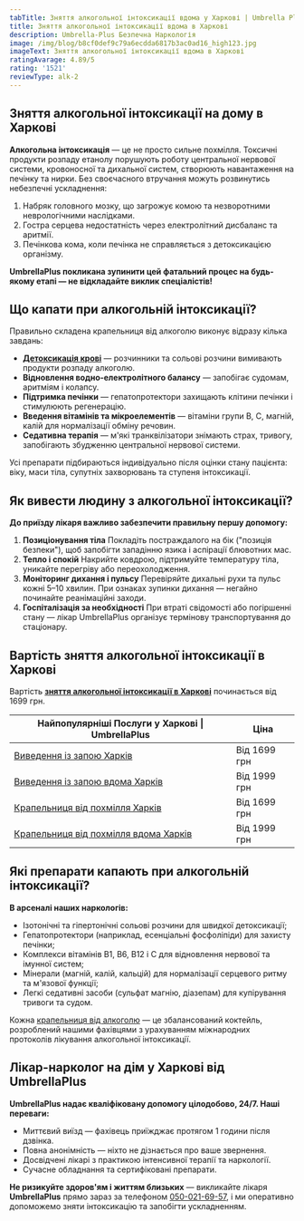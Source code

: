 ```yaml
---
tabTitle: Зняття алкогольної інтоксикації вдома у Харкові | Umbrella Plus | Від 1699 грн
title: Зняття алкогольної інтоксикації вдома в Харкові
description: Umbrella-Plus Безпечна Наркологія
image: /img/blog/b8cf0def9c79a6ecdda6817b3ac0ad16_high123.jpg
imageText: Зняття алкогольної інтоксикації вдома в Харкові
ratingAvarage: 4.89/5
rating: '1521'
reviewType: alk-2
---
```


## Зняття алкогольної інтоксикації на дому в Харкові

**Алкогольна інтоксикація** — це не просто сильне похмілля. Токсичні продукти розпаду етанолу порушують роботу центральної нервової системи, кровоносної та дихальної систем, створюють навантаження на печінку та нирки. Без своєчасного втручання можуть розвинутись небезпечні ускладнення:

1. Набряк головного мозку, що загрожує комою та незворотними неврологічними наслідками.
2. Гостра серцева недостатність через електролітний дисбаланс та аритмії.
3. Печінкова кома, коли печінка не справляється з детоксикацією організму.

**UmbrellaPlus покликана зупинити цей фатальний процес на будь-якому етапі — не відкладайте виклик спеціалістів!**

## Що капати при алкогольній інтоксикації?

Правильно складена крапельниця від алкоголю виконує відразу кілька завдань:

* **[Детоксикація крові](https://umbrella-plus.com.ua/uk/dnepr/kapelnica_ot_alkogola_dnepr/)** — розчинники та сольові розчини вимивають продукти розпаду алкоголю.
* **Відновлення водно-електролітного балансу** — запобігає судомам, аритміям і колапсу.
* **Підтримка печінки** — гепатопротектори захищають клітини печінки і стимулюють регенерацію.
* **Введення вітамінів та мікроелементів** — вітаміни групи B, C, магній, калій для нормалізації обміну речовин.
* **Седативна терапія** — м'які транквілізатори знімають страх, тривогу, запобігають збудженню центральної нервової системи.

Усі препарати підбираються індивідуально після оцінки стану пацієнта: віку, маси тіла, супутніх захворювань та ступеня інтоксикації.

## Як вивести людину з алкогольної інтоксикації?

**До приїзду лікаря важливо забезпечити правильну першу допомогу:**

1. **Позиціонування тіла**
   Покладіть постраждалого на бік ("позиція безпеки"), щоб запобігти западінню язика і аспірації блювотних мас.
2. **Тепло і спокій**
   Накрийте ковдрою, підтримуйте температуру тіла, уникайте перегріву або переохолодження.
3. **Моніторинг дихання і пульсу**
   Перевіряйте дихальні рухи та пульс кожні 5–10 хвилин. При ознаках зупинки дихання — негайно починайте реанімаційні заходи.
4. **Госпіталізація за необхідності**
   При втраті свідомості або погіршенні стану — лікар UmbrellaPlus організує термінову транспортування до стаціонару.

## Вартість зняття алкогольної інтоксикації в Харкові

Вартість **[зняття алкогольної інтоксикації в Харкові](https://umbrella-plus.com.ua/uk/kharkiv/vivod-iz-zapoia-kharkiv-ua/)** починається від 1699 грн.

| Найпопулярніші Послуги у Харкові \| UmbrellaPlus                                                                           | Ціна         |
| -------------------------------------------------------------------------------------------------------------------------- | ------------ |
| [Виведення із запою Харків](https://umbrella-plus.com.ua/uk/kharkiv/vivod-iz-zapoia-kharkiv-ua/)                           | Від 1699 грн |
| [Виведення із запою вдома Харків](https://umbrella-plus.com.ua/uk/kharkiv/vivod-iz-zapoia-na-domy-kharkiv-ua/)             | Від 1999 грн |
| [Крапельниця від похмілля Харків](https://umbrella-plus.com.ua/uk/kharkiv/kapelnica_ot_alkogola_kharkiv-ua/)               | Від 1699 грн |
| [Крапельниця від похмілля вдома Харків](https://umbrella-plus.com.ua/uk/kharkiv/kapelnica_ot_alkogola_na_domy_kharkiv_ua/) | Від 1999 грн |

## Які препарати капають при алкогольній інтоксикації?

**В арсеналі наших наркологів:**

* Ізотонічні та гіпертонічні сольові розчини для швидкої детоксикації;
* Гепатопротектори (наприклад, есенціальні фосфоліпіди) для захисту печінки;
* Комплекси вітамінів B1, B6, B12 і C для відновлення нервової та імунної систем;
* Мінерали (магній, калій, кальцій) для нормалізації серцевого ритму та м'язової функції;
* Легкі седативні засоби (сульфат магнію, діазепам) для купірування тривоги та судом.

Кожна [крапельниця від алкоголю](https://umbrella-plus.com.ua/uk/kharkiv/kapelnica_ot_alkogola_kharkiv-ua/) — це збалансований коктейль, розроблений нашими фахівцями з урахуванням міжнародних протоколів лікування алкогольної інтоксикації.

## Лікар-нарколог на дім у Харкові від UmbrellaPlus

**UmbrellaPlus надає кваліфіковану допомогу цілодобово, 24/7. Наші переваги:**

* Миттєвий виїзд — фахівець приїжджає протягом 1 години після дзвінка.
* Повна анонімність — ніхто не дізнається про ваше звернення.
* Досвідчені лікарі з практикою інтенсивної терапії та наркології.
* Сучасне обладнання та сертифіковані препарати.

**Не ризикуйте здоров'ям і життям близьких** — викликайте лікаря **UmbrellaPlus** прямо зараз за телефоном [050-021-69-57](tel:0500216957), і ми оперативно допоможемо зняти інтоксикацію та запобігти ускладненням.
